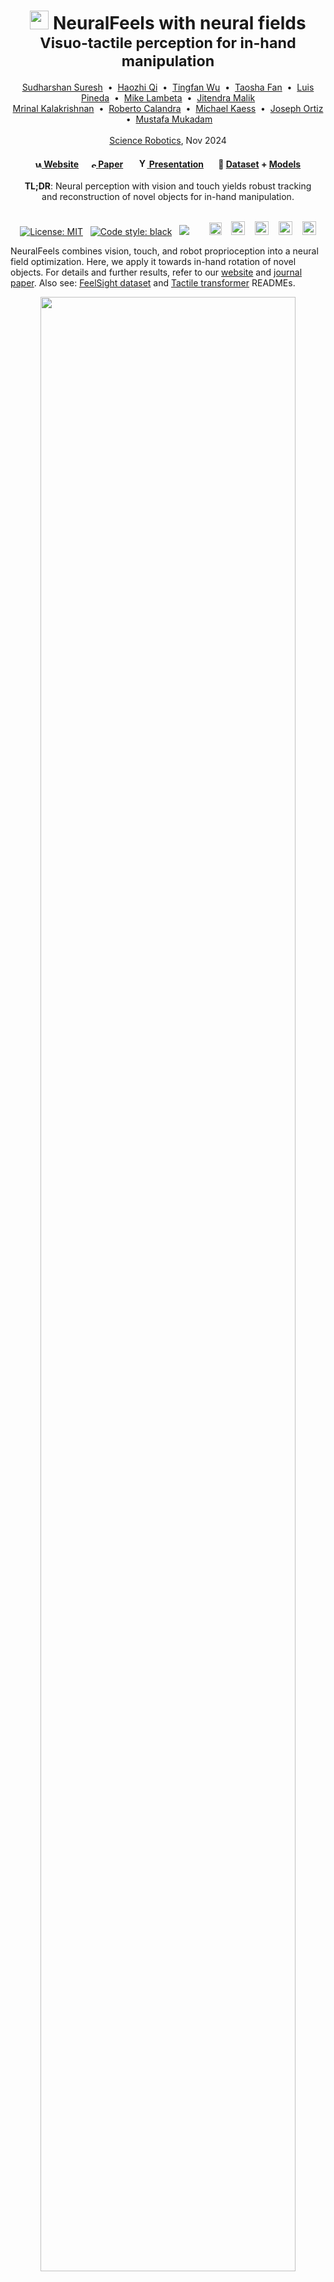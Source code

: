 <h1 align="center"><img src=".github/logo.svg"
    width=30px>
      NeuralFeels with neural fields <br/>
      <small>Visuo-tactile perception for in-hand manipulation</small></h1>
</h1>

<div align="center">
  <a href="http://www.cs.cmu.edu/~sudhars1/" target="_blank">Sudharshan Suresh</a> &nbsp;•&nbsp;
  <a href="https://haozhi.io/" target="_blank">Haozhi Qi</a> &nbsp;•&nbsp;
  <a href="https://scholar.google.com/citations?user=9bt2Z5QAAAAJ&hl=en" target="_blank">Tingfan Wu</a> &nbsp;•&nbsp;
  <a href="https://scholar.google.com/citations?user=3PJeg1wAAAAJ&hl=en" target="_blank">Taosha Fan</a> &nbsp;•&nbsp;
  <a href="https://scholar.google.com/citations?user=rebEn8oAAAAJ&hl=en" target="_blank">Luis Pineda</a> &nbsp;•&nbsp;
  <a href="https://scholar.google.com/citations?user=p6DCMrQAAAAJ&hl=en" target="_blank">Mike Lambeta</a> &nbsp;•&nbsp;
  <a href="https://people.eecs.berkeley.edu/~malik/" target="_blank">Jitendra Malik</a> <br/>
  <a href="https://scholar.google.com/citations?user=DMTuJzAAAAAJ&hl=en" target="_blank">Mrinal Kalakrishnan</a> &nbsp;•&nbsp;
  <a href="https://scholar.google.ch/citations?user=fA0rYxMAAAAJ&hl=en" target="_blank">Roberto Calandra</a> &nbsp;•&nbsp;
  <a href="https://www.cs.cmu.edu/~kaess/" target="_blank">Michael Kaess</a> &nbsp;•&nbsp;
  <a href="https://joeaortiz.github.io/" target="_blank">Joseph Ortiz</a> &nbsp;•&nbsp;
  <a href="https://www.mustafamukadam.com/" target="_blank">Mustafa Mukadam</a>
  <br/> <br/>
  <a href="http://www.science.org/doi/10.1126/scirobotics.adl0628">Science Robotics</a>, Nov 2024</a>
</div>

<h4 align="center">
  <a href="https://suddhu.github.io/neural-feels/"><img src="https://upload.wikimedia.org/wikipedia/commons/c/c0/Web.svg" alt="Website" width="10px"/> <b>Website</b></a> &nbsp;&nbsp;&nbsp;&nbsp;
  <a href="http://www.science.org/doi/10.1126/scirobotics.adl0628"><img src=".github/s.svg" alt="Science Journal" width="8px"/> <b>Paper</b></a> &nbsp;&nbsp;&nbsp; &nbsp;
  <a href="https://youtu.be/KOHh0awhSEg?si=sjSEdC54lKEY3hFy"><img src="https://upload.wikimedia.org/wikipedia/commons/4/42/YouTube_icon_%282013-2017%29.png" alt="YouTube" width="15px"/> <b>Presentation</b></a> &nbsp;&nbsp;&nbsp; &nbsp;
  🤗 <a href="https://huggingface.co/datasets/suddhu/Feelsight"> <b>Dataset</b></a> + <a href="https://huggingface.co/suddhu/tactile_transformer">Models</a>
</h4>

<div align="center">
<b>TL;DR</b>:  Neural perception with vision and touch yields robust tracking <br/>
and reconstruction of novel objects for in-hand manipulation.
<br> <br>

[![License: MIT](https://img.shields.io/badge/License-MIT-yellow.svg)](https://opensource.org/licenses/MIT) &nbsp; [![Code style: black](https://img.shields.io/badge/code%20style-black-000000.svg)](https://github.com/psf/black) &nbsp; <a href="https://huggingface.co/collections/suddhu/neuralfeels-673184a97ddcac2df69ff489"><img src="https://img.shields.io/badge/Models%20and%20datasets-Link-yellow?logo=huggingface"></img></a> &nbsp;&nbsp;&nbsp;&nbsp;&nbsp;&nbsp; <img height="20" src=".github/fair.png" alt="Meta-AI" />  &nbsp;&nbsp; <img height="22" src=".github/cmu.svg" alt="CMU" /> &nbsp;&nbsp; <img height="22" src="https://upload.wikimedia.org/wikipedia/commons/thumb/a/a1/Seal_of_University_of_California%2C_Berkeley.svg/600px-Seal_of_University_of_California%2C_Berkeley.svg.png" alt="Berkeley" />  &nbsp;&nbsp; <img height="22" src="https://suddhu.github.io/neural-feels/img/tu_dresden.svg" alt="Dresden" /> &nbsp;&nbsp; <img height="22" src="https://suddhu.github.io/neural-feels/img/ceti.png" alt="ceti" />  
</div>

NeuralFeels combines vision, touch, and robot proprioception into a neural field optimization. Here, we apply it towards in-hand rotation of novel objects.  For details and further results, refer to our <a href="https://suddhu.github.io/neural-feels/">website</a> and <a href="http://www.science.org/doi/10.1126/scirobotics.adl0628"> journal paper</a>. Also see: [FeelSight dataset](./data/README.md) and [Tactile transformer](./neuralfeels/contrib/tactile_transformer/README.md) READMEs. 


<div align="center">
  <img src=".github/preview.gif"
  width="90%">
</div>


## Setup

### 1. Clone repository

```bash
git clone git@github.com:jifeng-l/6998neuralfeels.git
```

### 2. Install the `neuralfeels` environment

Our preferred choice is via `micromamba` ([link](https://mamba.readthedocs.io/en/latest/user_guide/micromamba.html)). Run the bash script that sets everything up:

```bash
./install.sh -e neuralfeels
micromamba activate neuralfeels  
```

### 3. Download the FeelSight dataset

Clone the 🤗 dataset and unzip all files. Make sure you have `git-lfs` installed, it may take a while: 

```bash
cd data && git clone https://huggingface.co/datasets/suddhu/Feelsight
mv Feelsight/* . && rm -r Feelsight
find . -name "*.tar.gz" -exec tar -xzf {} \; -exec rm {} \; && cd ..
```

The artifacts should be in the `data/` directory:
```bash 
data/
 ├──  feelsight/ # simulation dataset, 25G
 ├──  feelsight_real/ # real-world dataset, 15G
 ├──  feelsight_occlusion/ # simulated occlusion dataset, 12G
 └──  assets/ # ground-truth 3D models
```

### 4. Download models

Get the `tactile_transformer` 🤗 model: 
```bash
cd data && git clone https://huggingface.co/suddhu/tactile_transformer && cd ..
```

Get the [Segment-anything](https://segment-anything.com/) weights:
```bash
mkdir -p data/segment-anything && cd data/segment-anything
for model in sam_vit_h_4b8939.pth sam_vit_l_0b3195.pth sam_vit_b_01ec64.pth; do
  gdown https://dl.fbaipublicfiles.com/segment_anything/$model
done
cd ../..
```

## Run NeuralFeels

Run interactive perception experiments with our FeelSight data from both the simulated and real-world in-hand experiments. Try one of our `--preset` commands or use the `--help` flag to see all options:

```bash
$ ./scripts/run --help
```
```bash
Usage: ./scripts/run DATASET SLAM_MODE MODALITY OBJECT LOG FPS RECORD OPEN3D
Arguments:
  DATASET: string    # The dataset to be used, options are 'feelsight', 'feelsight_real'
  SLAM_MODE: string  # The mode to be used, options are 'slam', 'pose', 'map'
  MODALITY: string   # The modality to be used, options are 'vitac', 'vi', 'tac'
  OBJECT: string     # The object to be used, e.g., '077_rubiks_cube'
  LOG: string        # The log identifier, e.g., '00', '01', '02'
  FPS: integer       # The frames per second, e.g., '1', '5'
  RECORD: integer    # Whether to record the session, options are '1' (yes) or '0' (no)
  OPEN3D: integer    # Whether to use Open3D, options are '1' (yes) or '0' (no)
Presets:
  --slam-sim         # Run neural SLAM in simulation with rubber duck
  --pose-sim         # Run neural tracking in simulation with Rubik's cube
  --slam-real        # Run neural SLAM in real-world with bell pepper
  --pose-real        # Run neural tracking in real-world with large dice
  --three-cam        # Three camera pose tracking in real-world with large dice
  --occlusion-sim    # Run neural tracking in simulation with occlusion logs
```

This will launch the GUI and train the neural field model live. You must have a performant GPU (tested on RTX 3090/4090) for best results. In our work, we've experimented with an FPS of 1-5Hz, optimizing the performance is future work. See below for the interactive visualization of sensor measurements, mesh, SDF, and neural field.

https://github.com/user-attachments/assets/63fc2992-d86e-4f69-8fc9-77ede86942c7

## Other scripts 

Here are some additional scripts to test different modules of NeuralFeels:
| Task                                | Command                                                       |
|-------------------------------------|---------------------------------------------------------------|
| Test the tactile-transformer model  | ```python neuralfeels/contrib/tactile_transformer/touch_vit.py ``` |
| Test prompt-based visual segmentation      | ```python neuralfeels/contrib/sam/test_sam.py ```         |
| Allegro URDF visualization in Open3D| ```python /neuralfeels/contrib/urdf/viz.py ```            |
| Show FeelSight object meshes in [`viser`](https://github.com/nerfstudio-project/viser)   | ```python neuralfeels/viz/show_object_dataset.py ```      |

## Folder structure
```bash
neuralfeels
├── data              # downloaded datasets and models
├── neuralfeels       # source code 
│   ├── contrib       # based on third-party code
│   ├── datasets      # dataloader and dataset classes
│   ├── eval          # metrics and plot scripts
│   ├── geometry      # 3D and 2D geometry functions
│   ├── modules       # frontend and backend modules
│   └── viz           # rendering and visualization
├── outputs           # artifacts from training runs
└── scripts           # main run script and hydra confids
```

## Citing NeuralFeels

If you find NeuralFeels useful in your research, please consider citing our paper:

```bibtex
@article{suresh2024neuralfeels,
  title={{N}eural feels with neural fields: {V}isuo-tactile perception for in-hand manipulation},
  author={Suresh, Sudharshan and Qi, Haozhi and Wu, Tingfan and Fan, Taosha and Pineda, Luis and Lambeta, Mike and Malik, Jitendra and Kalakrishnan, Mrinal and Calandra, Roberto and Kaess, Michael and Ortiz, Joseph and Mukadam, Mustafa},
  journal={Science Robotics},
  pages={adl0628},
  year={2024},
  publisher={American Association for the Advancement of Science}
}
```

## License

This project is licensed under [LICENSE](./LICENSE).

## Contributing

We actively welcome your pull requests! Please see [CONTRIBUTING.md](.github/CONTRIBUTING.md) and [CODE_OF_CONDUCT.md](.github/CODE_OF_CONDUCT.md) for more info.

## Acknowledgements

- Our neural rendering and Open3D visualizer are based on [iSDF](https://github.com/facebookresearch/iSDF) by [Joe Ortiz](https://joeaortiz.github.io/) and others;
- For in-hand rotation, we train a [HORA](https://github.com/HaozhiQi/hora) policy by [Haozhi Qi](https://haozhi.io/) and others;
- We thank the [DIGIT](https://digit.ml/) team for the vision-based touch sensors, [TACTO](https://github.com/facebookresearch/tacto) for tactile sensor simulation, [Theseus](https://github.com/facebookresearch/theseus) for the PyTorch-friendly optimizer, [DPT](https://github.com/isl-org/DPT) and [FocusOnDepth](https://github.com/antocad/FocusOnDepth) for the transformer architecture, [Segment-anything](https://segment-anything.com/) for prompt-based segmentation, [Helper3D](https://github.com/Jianghanxiao/Helper3D) for URDF-visualization in Open3D; 
- Some of our mesh models are sourced from [YCB](https://www.ycbbenchmarks.com/) and [ContactDB](https://contactdb.cc.gatech.edu/).

We thank Dhruv Batra, Theophile Gervet, Akshara Rai for feedback on the writing, and Wei Dong, Tess Hellebrekers, Carolina Higuera, Patrick Lancaster, Franziska Meier, Alberto Rodriguez, Akash Sharma, Jessica Yin for helpful discussions on the research.
